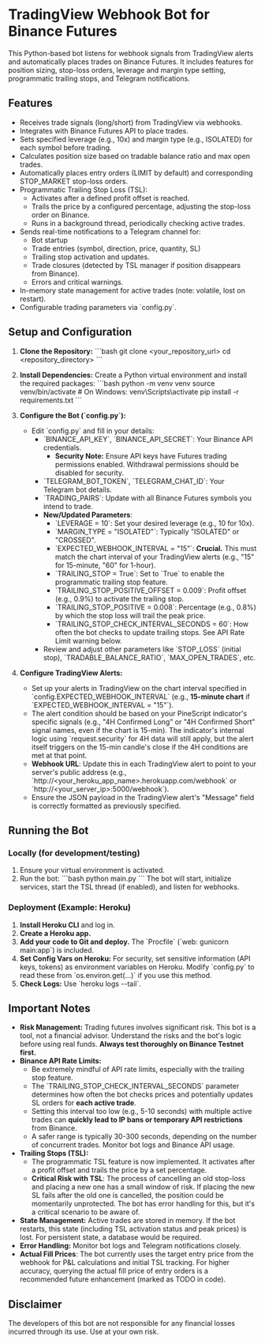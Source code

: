 # TradingView Webhook Bot for Binance Futures

This Python-based bot listens for webhook signals from TradingView alerts and automatically places trades on Binance Futures. It includes features for position sizing, stop-loss orders, leverage and margin type setting, programmatic trailing stops, and Telegram notifications.

## Features

-   Receives trade signals (long/short) from TradingView via webhooks.
-   Integrates with Binance Futures API to place trades.
-   Sets specified leverage (e.g., 10x) and margin type (e.g., ISOLATED) for each symbol before trading.
-   Calculates position size based on tradable balance ratio and max open trades.
-   Automatically places entry orders (LIMIT by default) and corresponding STOP_MARKET stop-loss orders.
-   Programmatic Trailing Stop Loss (TSL):
    -   Activates after a defined profit offset is reached.
    -   Trails the price by a configured percentage, adjusting the stop-loss order on Binance.
    -   Runs in a background thread, periodically checking active trades.
-   Sends real-time notifications to a Telegram channel for:
    -   Bot startup
    -   Trade entries (symbol, direction, price, quantity, SL)
    -   Trailing stop activation and updates.
    -   Trade closures (detected by TSL manager if position disappears from Binance).
    -   Errors and critical warnings.
-   In-memory state management for active trades (note: volatile, lost on restart).
-   Configurable trading parameters via \`config.py\`.

## Setup and Configuration

1.  **Clone the Repository:**
    \`\`\`bash
    git clone <your_repository_url>
    cd <repository_directory>
    \`\`\`

2.  **Install Dependencies:**
    Create a Python virtual environment and install the required packages:
    \`\`\`bash
    python -m venv venv
    source venv/bin/activate  # On Windows: venv\Scripts\activate
    pip install -r requirements.txt
    \`\`\`

3.  **Configure the Bot (\`config.py\`):**
    -   Edit \`config.py\` and fill in your details:
        -   \`BINANCE_API_KEY\`, \`BINANCE_API_SECRET\`: Your Binance API credentials.
            *   **Security Note:** Ensure API keys have Futures trading permissions enabled. Withdrawal permissions should be disabled for security.
        -   \`TELEGRAM_BOT_TOKEN\`, \`TELEGRAM_CHAT_ID\`: Your Telegram bot details.
        -   \`TRADING_PAIRS\`: Update with all Binance Futures symbols you intend to trade.
        -   **New/Updated Parameters**:
            -   \`LEVERAGE = 10\`: Set your desired leverage (e.g., 10 for 10x).
            -   \`MARGIN_TYPE = "ISOLATED"\`: Typically "ISOLATED" or "CROSSED".
            -   \`EXPECTED_WEBHOOK_INTERVAL = "15"\`: **Crucial.** This must match the chart interval of your TradingView alerts (e.g., "15" for 15-minute, "60" for 1-hour).
            -   \`TRAILING_STOP = True\`: Set to \`True\` to enable the programmatic trailing stop feature.
            -   \`TRAILING_STOP_POSITIVE_OFFSET = 0.009\`: Profit offset (e.g., 0.9%) to activate the trailing stop.
            -   \`TRAILING_STOP_POSITIVE = 0.008\`: Percentage (e.g., 0.8%) by which the stop loss will trail the peak price.
            -   \`TRAILING_STOP_CHECK_INTERVAL_SECONDS = 60\`: How often the bot checks to update trailing stops. See API Rate Limit warning below.
        -   Review and adjust other parameters like \`STOP_LOSS\` (initial stop), \`TRADABLE_BALANCE_RATIO\`, \`MAX_OPEN_TRADES\`, etc.

4.  **Configure TradingView Alerts:**
    -   Set up your alerts in TradingView on the chart interval specified in \`config.EXPECTED_WEBHOOK_INTERVAL\` (e.g., **15-minute chart** if \`EXPECTED_WEBHOOK_INTERVAL = "15"\`).
    -   The alert condition should be based on your PineScript indicator's specific signals (e.g., "4H Confirmed Long" or "4H Confirmed Short" signal names, even if the chart is 15-min). The indicator's internal logic using \`request.security\` for 4H data will still apply, but the alert itself triggers on the 15-min candle's close if the 4H conditions are met at that point.
    -   **Webhook URL**: Update this in each TradingView alert to point to your server's public address (e.g., \`http://<your_heroku_app_name>.herokuapp.com/webhook\` or \`http://<your_server_ip>:5000/webhook\`).
    -   Ensure the JSON payload in the TradingView alert's "Message" field is correctly formatted as previously specified.

## Running the Bot

### Locally (for development/testing)

1.  Ensure your virtual environment is activated.
2.  Run the bot:
    \`\`\`bash
    python main.py
    \`\`\`
    The bot will start, initialize services, start the TSL thread (if enabled), and listen for webhooks.

### Deployment (Example: Heroku)

1.  **Install Heroku CLI** and log in.
2.  **Create a Heroku app.**
3.  **Add your code to Git and deploy.** The \`Procfile\` (\`web: gunicorn main:app\`) is included.
4.  **Set Config Vars on Heroku:** For security, set sensitive information (API keys, tokens) as environment variables on Heroku. Modify \`config.py\` to read these from \`os.environ.get(...)\` if you use this method.
5.  **Check Logs:** Use \`heroku logs --tail\`.

## Important Notes

-   **Risk Management:** Trading futures involves significant risk. This bot is a tool, not a financial advisor. Understand the risks and the bot's logic before using real funds. **Always test thoroughly on Binance Testnet first.**
-   **Binance API Rate Limits:**
    -   Be extremely mindful of API rate limits, especially with the trailing stop feature.
    -   The \`TRAILING_STOP_CHECK_INTERVAL_SECONDS\` parameter determines how often the bot checks prices and potentially updates SL orders for **each active trade**.
    -   Setting this interval too low (e.g., 5-10 seconds) with multiple active trades can **quickly lead to IP bans or temporary API restrictions** from Binance.
    -   A safer range is typically 30-300 seconds, depending on the number of concurrent trades. Monitor bot logs and Binance API usage.
-   **Trailing Stops (TSL):**
    -   The programmatic TSL feature is now implemented. It activates after a profit offset and trails the price by a set percentage.
    -   **Critical Risk with TSL**: The process of cancelling an old stop-loss and placing a new one has a small window of risk. If placing the new SL fails after the old one is cancelled, the position could be momentarily unprotected. The bot has error handling for this, but it's a critical scenario to be aware of.
-   **State Management:** Active trades are stored in memory. If the bot restarts, this state (including TSL activation status and peak prices) is lost. For persistent state, a database would be required.
-   **Error Handling:** Monitor bot logs and Telegram notifications closely.
-   **Actual Fill Prices**: The bot currently uses the target entry price from the webhook for P&L calculations and initial TSL tracking. For higher accuracy, querying the actual fill price of entry orders is a recommended future enhancement (marked as TODO in code).

## Disclaimer

The developers of this bot are not responsible for any financial losses incurred through its use. Use at your own risk.
